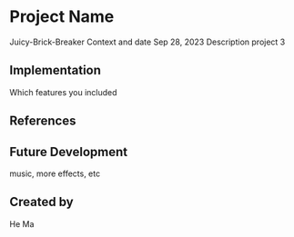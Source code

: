 # Project Name
Juicy-Brick-Breaker
Context and date
Sep 28, 2023
Description
project 3 

## Implementation

Which features you included


## References


## Future Development
music, more effects, etc

## Created by
He Ma
